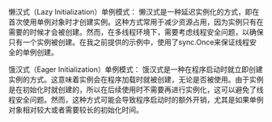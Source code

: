 懒汉式（Lazy Initialization）单例模式：
懒汉式是一种延迟实例化的方式，即在首次使用单例对象时才创建实例。这种方式常用于减少资源占用，因为实例只有在需要的时候才会被创建。然而，在多线程环境下，需要考虑线程安全问题，以确保只有一个实例被创建。在我之前提供的示例中，使用了sync.Once来保证线程安全的单例创建。

饿汉式（Eager Initialization）单例模式：
饿汉式是一种在程序启动时就立即创建实例的方式。这意味着实例会在程序加载时就被创建，无论是否被使用。由于实例是在初始化时就创建的，所以在后续使用时不需要再进行实例化，这可以避免了线程安全问题。然而，这种方式可能会导致程序启动时的额外开销，尤其是如果单例对象相对较大或者需要较长的初始化时间。